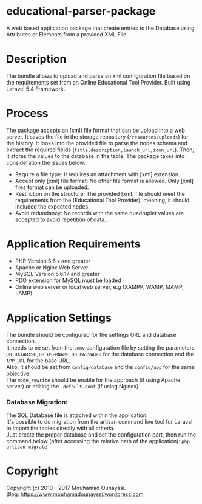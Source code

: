 # educational-parser-package
A web based application package that create entries to the Database using Attributes or Elements from a provided XML File.
# Description
The bundle allows to upload and parse an xml configuration file based on the requirements set from an Online Educational Tool Provider. Built using Laravel 5.4 Framework.

# Process
The package accepts an [xml] file format that can be upload into a web server. It saves the file in the storage repository (```/resources/uploads```) for the history. 
It looks into the provided file to parse the nodes schema and extract the required fields (```title,description,launch_url,icon_url```). Then, it stores the values to the database in the <output> table.
The package takes into consideration the issues below:
- Require a file type: It requires an attachment with [xml] extension.
- Accept only [xml] file format: No other file format is allowed. Only [xml] files format can be uploaded.
- Restriction on the structure: The provided [xml] file should meet the requirements from the (Educational Tool Provider), meaning, it should included the expected nodes.
- Avoid redundancy: No records with the same quadruplet values are accepted to avoid repetition of data.

# Application Requirements
- PHP Version 5.6.x and greater
- Apache or Nginx Web Server
- MySQL Version 5.6.17 and greater
- PDO extension for MySQL must be loaded
- Online web server or local web server, e.g (XAMPP, WAMP, MAMP, LAMP)

# Application Settings

The bundle should be configured for the settings URL and database connection.<br>
It needs to be set from the ```.env``` configuration file by setting the parameters ```DB_DATABASE,DB_USERNAME,DB_PASSWORD``` for the database connection and the ```APP_URL``` for the base URL.<br>
Also, it shoud be set from ```config/database``` and the ```config/app``` for the same objective.<br>
The ```mode_rewrite``` should be enable for the approach (if using Apache server) or editing the ``` default.conf``` (if using Nginex)

### Database Migration:
The SQL Database file is attached within the application.<br>
It's possible to do migration from the artisan command line tool for Laraval to import the tables directly with all criteria.<br>
Just create the proper database and set the configuration part, then run the command below (after accessing the relative path of the application):
```php artisan migrate```

# Copyright
Copyright (c) 2010 - 2017 Mouhamad Ounayssi.<br>
Blog: https://www.mouhamadounayssi.wordpress.com.

